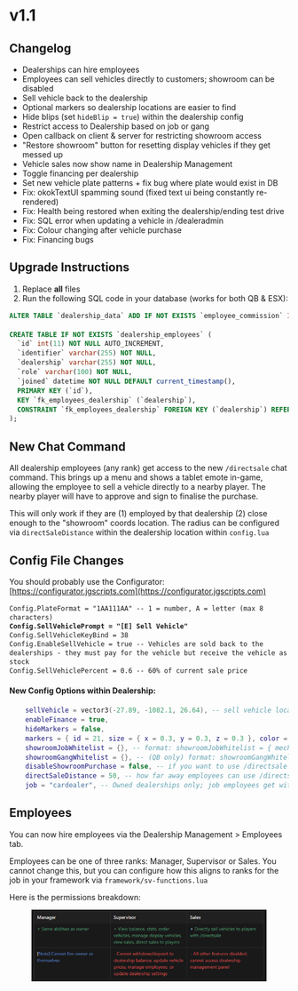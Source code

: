 # v1.1

## Changelog

* Dealerships can hire employees
* Employees can sell vehicles directly to customers; showroom can be disabled
* Sell vehicle back to the dealership
* Optional markers so dealership locations are easier to find
* Hide blips (set `hideBlip = true`) within the dealership config
* Restrict access to Dealership based on job or gang
* Open callback on client & server for restricting showroom access
* "Restore showroom" button for resetting display vehicles if they get messed up
* Vehicle sales now show name in Dealership Management
* Toggle financing per dealership
* Set new vehicle plate patterns + fix bug where plate would exist in DB
* Fix: okokTextUI spamming sound (fixed text ui being constantly re-rendered)
* Fix: Health being restored when exiting the dealership/ending test drive
* Fix: SQL error when updating a vehicle in /dealeradmin
* Fix: Colour changing after vehicle purchase
* Fix: Financing bugs

## Upgrade Instructions

1. Replace **all** files
2. Run the following SQL code in your database (works for both QB & ESX):

```sql
ALTER TABLE `dealership_data` ADD IF NOT EXISTS `employee_commission` INT NOT NULL DEFAULT '10';

CREATE TABLE IF NOT EXISTS `dealership_employees` (
  `id` int(11) NOT NULL AUTO_INCREMENT,
  `identifier` varchar(255) NOT NULL,
  `dealership` varchar(255) NOT NULL,
  `role` varchar(100) NOT NULL,
  `joined` datetime NOT NULL DEFAULT current_timestamp(),
  PRIMARY KEY (`id`),
  KEY `fk_employees_dealership` (`dealership`),
  CONSTRAINT `fk_employees_dealership` FOREIGN KEY (`dealership`) REFERENCES `dealership_data` (`name`)
);
```

## New Chat Command

All dealership employees (any rank) get access to the new `/directsale` chat command. This brings up a menu and shows a tablet emote in-game, allowing the employee to sell a vehicle directly to a nearby player. The nearby player will have to approve and sign to finalise the purchase.

This will only work if they are (1) employed by that dealership (2) close enough to the "showroom" coords location. The radius can be configured via `directSaleDistance` within the dealership location within `config.lua`

## Config File Changes

You should probably use the Configurator: [https://configurator.jgscripts.com](https://configurator.jgscripts.com)

<pre class="language-lua"><code class="lang-lua">Config.PlateFormat = "1AA111AA" -- 1 = number, A = letter (max 8 characters)
<strong>Config.SellVehiclePrompt = "[E] Sell Vehicle"
</strong>Config.SellVehicleKeyBind = 38
Config.EnableSellVehicle = true -- Vehicles are sold back to the dealerships - they must pay for the vehicle but receive the vehicle as stock
Config.SellVehiclePercent = 0.6 -- 60% of current sale price
</code></pre>

#### New Config Options within Dealership:

```lua
    sellVehicle = vector3(-27.89, -1082.1, 26.64), -- sell vehicle location
    enableFinance = true,
    hideMarkers = false,
    markers = { id = 21, size = { x = 0.3, y = 0.3, z = 0.3 }, color = { r = 255, g = 255, b = 255, a = 120 }, bobUpAndDown = 0, faceCamera = 0, rotate = 1, drawOnEnts = 0 },
    showroomJobWhitelist = {}, -- format: showroomJobWhitelist = { mechanic = {1, 2, 3} }
    showroomGangWhitelist = {}, -- (QB only) format: showroomGangWhitelist = { lostmc = {1, 2, 3} }
    disableShowroomPurchase = false, -- if you want to use /directsale only
    directSaleDistance = 50, -- how far away employees can use /directsale
    job = "cardealer", -- Owned dealerships only; job employees get within QB/ESX
```

## Employees

You can now hire employees via the Dealership Management > Employees tab.

Employees can be one of three ranks: Manager, Supervisor or Sales. You cannot change this, but you can configure how this aligns to ranks for the job in your framework via `framework/sv-functions.lua`

Here is the permissions breakdown:

<figure><img src="../../.gitbook/assets/image (20).png" alt=""><figcaption></figcaption></figure>
